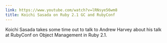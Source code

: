 ```yaml
---
link: https://www.youtube.com/watch?v=lRNsye56wm8
title: Koichi Sasada on Ruby 2.1 GC and RubyConf
---
```


Koichi Sasada takes some time out to talk to Andrew Harvey about his talk at
RubyConf on Object Management in Ruby 2.1.
